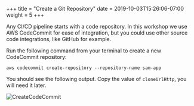 +++
title = "Create a Git Repository"
date = 2019-10-03T15:26:06-07:00
weight = 5
+++

Any CI/CD pipeline starts with a code repository. In this workshop we use AWS CodeCommit for ease of integration, but you could use other source code integrations, like GitHub for example. 

Run the following command from your terminal to create a new CodeCommit repository:

```
aws codecommit create-repository --repository-name sam-app
```

You should see the following output. Copy the value of `cloneUrlHttp`, you will need it later.

![CreateCodeCommit](/images/java/chapter4/gitrepo/create-repo.png) 